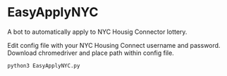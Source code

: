 # EasyApplyNYC
A bot to automatically apply to NYC Housig Connector lottery. 

Edit config file with your NYC Housing Connect username and password.
Download chromedriver and place path within config file. 
```bash
python3 EasyApplyNYC.py
```


